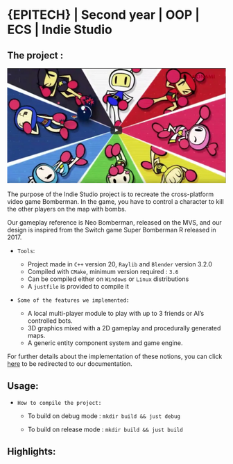 # {EPITECH} | Second year | OOP | ECS | Indie Studio

## The project :

[![Bomberman - Trailer](ReadMe/trailerpic.png)](ReadMe/trailer.mp4)

The purpose of the Indie Studio project is to recreate the cross-platform video game Bomberman. In the game, you have to control a character to kill the other players on the map with bombs.

Our gameplay reference is Neo Bomberman, released on the MVS, and our design is inspired from the Switch game Super Bomberman R released in 2017.

- `Tools`:
    * Project made in `C++` version 20, `Raylib` and `Blender` version 3.2.0
    * Compiled with `CMake`, minimum version required : `3.6`
    * Can be compiled either on `Windows` or `Linux` distributions
    * A `justfile` is provided to compile it

- `Some of the features we implemented:`
    * A local multi-player module to play with up to 3 friends or AI’s controlled bots.
    * 3D graphics mixed with a 2D gameplay and procedurally generated maps.
    * A generic entity component system and game engine.

For further details about the implementation of these notions, you can click [here](./documentation) to be redirected to our documentation.

## Usage:

- `How to compile the project:`
    * To build on debug mode : `mkdir build && just debug`<brk>

    * To build on release mode : `mkdir build && just build`


## Highlights:
